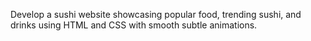 Develop a sushi website showcasing popular food, trending sushi, and drinks using HTML and CSS with smooth subtle animations. 
